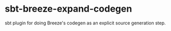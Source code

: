 # sbt-breeze-expand-codegen
sbt plugin for doing Breeze's codegen as an explicit source generation step.
